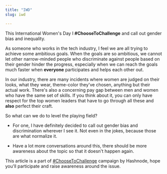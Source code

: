 ```yaml
---
title: "IWD"
slug: iwd

---
```


This International Women's Day I **#ChooseToChallenge** and call out gender bias and inequality.

As someone who works in the tech industry, I feel we are all trying to achieve some ambitious goals. When the goals are so ambitious, we cannot let other narrow-minded people who discriminate against people based on their gender hinder the progress, especially when we can reach the goals much faster when **everyone** participates and helps each other out. 

In our industry, there are many incidents where women are judged on their looks, what they wear, theme-color they've chosen, anything but their actual work. There's also a concerning pay gap between men and women who have the same set of skills. If you think about it, you can only have respect for the top women leaders that have to go through all these and **also** perfect their craft.

So what can we do to level the playing field? 
- For one, I have definitely decided to call out gender bias and discrimination wherever I see it. Not even in the jokes, because those are what normalize it.

- Have a lot more conversations around this, there should be more awareness about the topic so that it doesn't happen again.


> 
This article is a part of  [#ChooseToChallenge](https://hashnode.com/n/choosetochallenge)  campaign by Hashnode, hope you'll participate and raise awareness around the issue.

